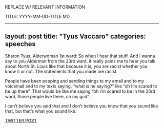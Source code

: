 REPLACE W/ RELEVANT INFORMATION

TITLE: YYYY-MM-DD-TITLE.MD

---
layout: post
title: "Tyus Vaccaro"
categories: speeches
---

Sharon Tyus, Alderwoman 1st ward: So when I hear that stuff. And I wanna say to you Alderman from the 23rd ward, it really pains me to hear you talk about North St. Louis like that because it is, you are racist whether you know it or not. The statements that you made are racist. 

People have been popping and sending things to my email and to my voicemail and to my texts saying, “what is he saying?” like “oh I’m scared to be up there”. That would be like me saying “oh i'm scared to be in the 23rd ward, those people live there, oh my god”. 

I can’t believe you said that and I don’t believe you know that you sound like that, but that’s what you sound like.



[TWITTER POST](https://twitter.com/StlPoliticClips/status/1387570431801049094?s=20)



